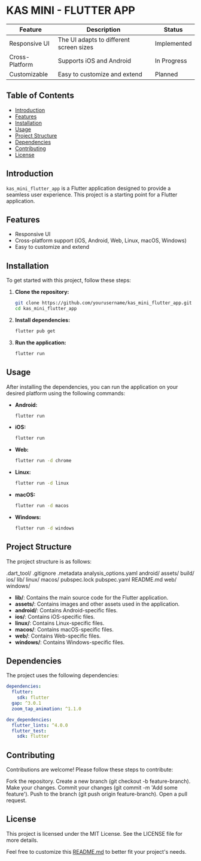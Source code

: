 # KAS MINI - FLUTTER APP


| Feature       | Description                            | Status       |
|---------------|----------------------------------------|--------------|
| Responsive UI | The UI adapts to different screen sizes| Implemented  |
| Cross-Platform| Supports iOS and Android               | In Progress  |
| Customizable  | Easy to customize and extend           | Planned      |


## Table of Contents
- [Introduction](#introduction)
- [Features](#features)
- [Installation](#installation)
- [Usage](#usage)
- [Project Structure](#project-structure)
- [Dependencies](#dependencies)
- [Contributing](#contributing)
- [License](#license)

## Introduction
`kas_mini_flutter_app` is a Flutter application designed to provide a seamless user experience. This project is a starting point for a Flutter application.

## Features
- Responsive UI
- Cross-platform support (iOS, Android, Web, Linux, macOS, Windows)
- Easy to customize and extend

## Installation
To get started with this project, follow these steps:

1. **Clone the repository:**
    ```sh
    git clone https://github.com/yourusername/kas_mini_flutter_app.git
    cd kas_mini_flutter_app
    ```

2. **Install dependencies:**
    ```sh
    flutter pub get
    ```

3. **Run the application:**
    ```sh
    flutter run
    ```

## Usage
After installing the dependencies, you can run the application on your desired platform using the following commands:

- **Android:**
    ```sh
    flutter run
    ```

- **iOS:**
    ```sh
    flutter run
    ```

- **Web:**
    ```sh
    flutter run -d chrome
    ```

- **Linux:**
    ```sh
    flutter run -d linux
    ```

- **macOS:**
    ```sh
    flutter run -d macos
    ```

- **Windows:**
    ```sh
    flutter run -d windows
    ```

## Project Structure
The project structure is as follows:

.dart_tool/ .gitignore .metadata analysis_options.yaml android/ assets/ build/ ios/ lib/ linux/ macos/ pubspec.lock pubspec.yaml README.md web/ windows/

- **lib/**: Contains the main source code for the Flutter application.
- **assets/**: Contains images and other assets used in the application.
- **android/**: Contains Android-specific files.
- **ios/**: Contains iOS-specific files.
- **linux/**: Contains Linux-specific files.
- **macos/**: Contains macOS-specific files.
- **web/**: Contains Web-specific files.
- **windows/**: Contains Windows-specific files.

## Dependencies
The project uses the following dependencies:

```yaml
dependencies:
  flutter:
    sdk: flutter
  gap: ^3.0.1
  zoom_tap_animation: ^1.1.0

dev_dependencies:
  flutter_lints: ^4.0.0
  flutter_test:
    sdk: flutter
```

## Contributing

Contributions are welcome! Please follow these steps to contribute:

Fork the repository.
Create a new branch (git checkout -b feature-branch).
Make your changes.
Commit your changes (git commit -m 'Add some feature').
Push to the branch (git push origin feature-branch).
Open a pull request.

## License

This project is licensed under the MIT License. See the LICENSE file for more details.


Feel free to customize this [README.md](http://_vscodecontentref_/#%7B%22uri%22%3A%7B%22%24mid%22%3A1%2C%22fsPath%22%3A%22d%3A%5C%5Cnabil%5C%5Cflutter%5C%5Ckas-mini%5C%5CREADME.md%22%2C%22_sep%22%3A1%2C%22path%22%3A%22%2Fd%3A%2Fnabil%2Fflutter%2Fkas-mini%2FREADME.md%22%2C%22scheme%22%3A%22file%22%7D%7D) to better fit your project's needs.